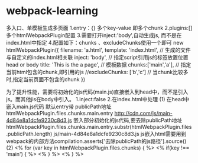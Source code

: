 # webpack-learning

多入口、单模板生成多页面
    1.entry：{}   多个key-value 即多个chunk
    2.plugins:[]  多个htmlWebpackPlugin配置
    3.需要打开inject:'body',自动生成js, 而不是在index.html中指定
    4.配置如下：chunks 、excludeChunks使用一个即可
      new htmlWebpackPlugin({
        filename: 'a.html',
        template: 'index.html', // 生成的文件与自定义的index.html相关联
        inject: 'body', // 指定script引用js的标签放置位置 head or body
        title: 'This is the a page', // 模板数据
        chunks:['main','a'], // 指定当前html包含的chunk,即引用的js
        //excludeChunks: ['b','c'] // 当chunk比较多时,指定当前页面不包含的chunk
      })

为了提升性能，需要将初始化的js代码(main.js)直接嵌入到head中，而不是引入js。而其他jis在body中引入。
    1.inject:false
    2.在index.html中处理
        (1) 在head中嵌入main.js代码
        默认entry带 publicPath地址 htmlWebpackPlugin.files.chunks.main.entry 
            http://cdn.com/js/main-4d84e8a1dcfe9230c8d3.js
        嵌入部分初始化的js代码,要去除publicPath地址 htmlWebpackPlugin.files.chunks.main.entry.substr(htmlWebpackPlugin.files.publicPath.length) 
            js/main-4d84e8a1dcfe9230c8d3.js
        js嵌入html需要用到webpack的内部方法compilation.asserts['去除publicPath的js路径'].source() 
            <script type="text/javascript" src="<%= compilation.assets[htmlWebpackPlugin.files.chunks.main.entry.substr(htmlWebpackPlugin.files.publicPath.length)].source() %>"></script>
        (2) <!-- 循环判断引入非初始化的其他js -->
            <% for (var key in htmlWebpackPlugin.files.chunks) { %>
              <% if(key !== 'main') { %>
                <script type="text/javascript" src="<%= htmlWebpackPlugin.files.chunks[key].entry %>"></script>
              <% } %>
            <% } %>
